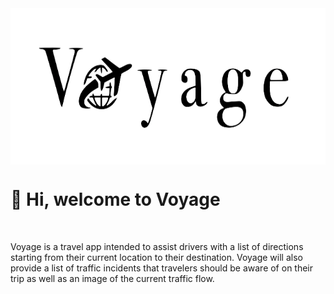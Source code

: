 <div class="lang" markdown="1">
    <img src="web_server/public/img/logo.png" alt="HTML" height="250" align="center">
    <h1>👋 Hi, welcome to Voyage</h1>
    </br>
    <p>Voyage is a travel app intended to assist drivers with a list of directions starting from their current location to their destination. Voyage will also provide a list of traffic incidents that travelers should be aware of on their trip as well as an image of the current traffic flow.</p>
</div>
